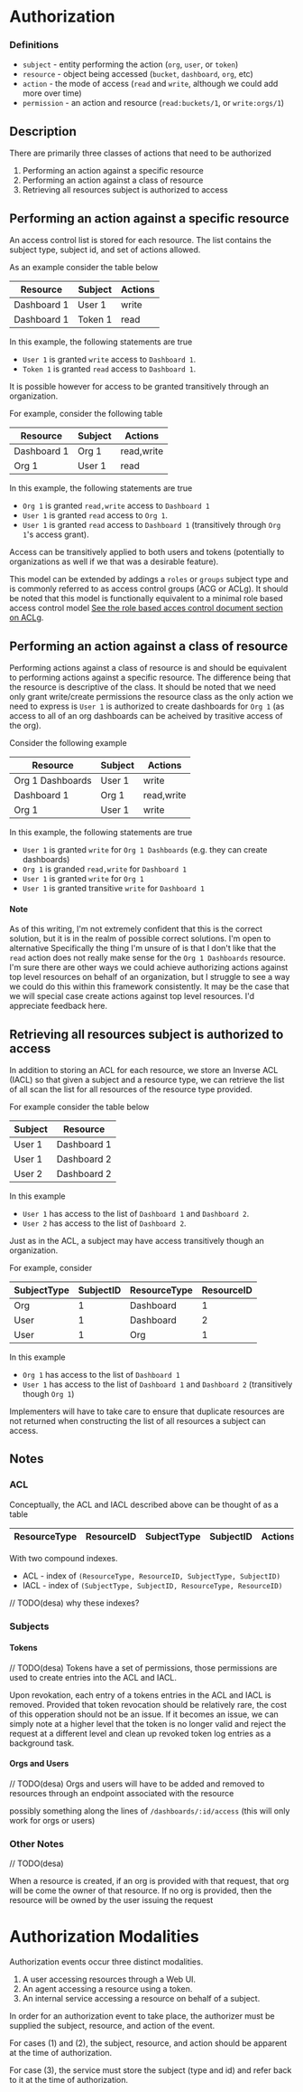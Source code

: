 # Authorization

### Definitions

* `subject` - entity performing the action (`org`, `user`, or `token`)
* `resource` - object being accessed (`bucket`, `dashboard`, `org`, etc)
* `action` - the mode of access (`read` and `write`, although we could add more over time)
* `permission` - an action and resource (`read:buckets/1`, or `write:orgs/1`)

## Description

There are primarily three classes of actions that need to be authorized

1. Performing an action against a specific resource
2. Performing an action against a class of resource
2. Retrieving all resources subject is authorized to access

## Performing an action against a specific resource
An access control list is stored for each resource. The list contains the
subject type, subject id, and set of actions allowed.

As an example consider the table below

| Resource     | Subject | Actions    |
|--------------|---------|------------|
| Dashboard  1 | User  1 | write      |
| Dashboard  1 | Token 1 | read       |

In this example, the following statements are true

* `User 1` is granted `write` access to `Dashboard 1`.
* `Token 1` is granted `read` access to `Dashboard 1`.

It is possible however for access to be granted transitively through an organization.

For example, consider the following table

| Resource    | Subject | Actions    |
|-------------|---------|------------|
| Dashboard 1 | Org  1  | read,write |
| Org 1       | User 1  | read       |

In this example, the following statements are true
* `Org 1` is granted `read,write` access to `Dashboard 1`
* `User 1` is granted `read` access to `Org 1`.
* `User 1` is granted `read` access to `Dashboard 1` (transitively through `Org 1`'s access grant).

Access can be transitively applied to both users and tokens (potentially to organizations as well if we that was a desirable feature).

This model can be extended by addings a `roles` or `groups` subject type and is commonly referred to as access control groups (ACG or ACLg).
It should be noted that this model is functionally equivalent to a minimal role based access control model [See the role based acces control document section on ACLg](https://en.wikipedia.org/wiki/Role-based_access_control).

## Performing an action against a class of resource

Performing actions against a class of resource is and should be equivalent to performing actions against a specific resource.
The difference being that the resource is descriptive of the class. It should be noted that we need only grant write/create permissions
the resource class as the only action we need to express is `User 1` is authorized to create dashboards for `Org 1` (as access to all of an org
dashboards can be acheived by trasitive access of the org).

Consider the following example

| Resource         | Subject | Actions    |
|------------------|---------|------------|
| Org 1 Dashboards | User 1  | write      |
| Dashboard 1      | Org  1  | read,write |
| Org 1            | User 1  | write      |

In this example, the following statements are true
* `User 1` is granted `write` for `Org 1 Dashboards` (e.g. they can create dashboards)
* `Org 1` is granded `read,write` for `Dashboard 1`
* `User 1` is granted `write` for `Org 1`
* `User 1` is granted transitive `write` for `Dashboard 1`

#### Note
As of this writing, I'm not extremely confident that this is the correct solution, but it is in the realm of possible correct solutions. I'm open to alternative
Specifically the thing I'm unsure of is that I don't like that the `read` action does not really make sense for the `Org 1 Dashboards` resource. I'm sure there are
other ways we could achieve authorizing actions against top level resources on behalf of an organization, but I struggle to see a way we could do this within this framework
consistently. It may be the case that we will special case create actions against top level resources. I'd appreciate feedback here.

## Retrieving all resources subject is authorized to access

In addition to storing an ACL for each resource, we store an Inverse ACL (IACL) so that given a subject
and a resource type, we can retrieve the list of all scan the list for all resources of the resource type
provided.

For example consider the table below

| Subject | Resource    |
|---------|-------------|
| User 1  | Dashboard 1 |
| User 1  | Dashboard 2 |
| User 2  | Dashboard 2 |

In this example

* `User 1` has access to the list of `Dashboard 1` and `Dashboard 2`.
* `User 2` has access to the list of `Dashboard 2`.

Just as in the ACL, a subject may have access transitively though an organization.

For example, consider

| SubjectType | SubjectID | ResourceType | ResourceID |
|-------------|-----------|--------------|------------|
| Org         | 1         | Dashboard    | 1          |
| User        | 1         | Dashboard    | 2          |
| User        | 1         | Org          | 1          |

In this example

* `Org 1` has access to the list of `Dashboard 1`
* `User 1` has access to the list of `Dashboard 1` and `Dashboard 2` (transitively though `Org 1`)


Implementers will have to take care to ensure that duplicate resources are not returned when constructing
the list of all resources a subject can access.


## Notes

### ACL
Conceptually, the ACL and IACL described above can be thought of as a table

| ResourceType | ResourceID | SubjectType | SubjectID | Actions    |
|--------------|------------|-------------|-----------|------------|

With two compound indexes.

* ACL - index of `(ResourceType, ResourceID, SubjectType, SubjectID)`
* IACL - index of `(SubjectType, SubjectID, ResourceType, ResourceID)`

// TODO(desa) why these indexes?


### Subjects
#### Tokens
// TODO(desa)
Tokens have a set of permissions, those permissions are used to create entries into the ACL and IACL.

Upon revokation, each entry of a tokens entries in the ACL and IACL is removed. Provided that token revocation
should be relatively rare, the cost of this opperation should not be an issue. If it becomes an issue, we can simply
note at a higher level that the token is no longer valid and reject the request at a different level and clean up
revoked token log entries as a background task.

#### Orgs and Users
// TODO(desa)
Orgs and users will have to be added and removed to resources through an endpoint associated with the resource

possibly something along the lines of `/dashboards/:id/access` (this will only work for orgs or users)

### Other Notes
// TODO(desa)

When a resource is created, if an org is provided with that request, that org will be come the owner of that
resource. If no org is provided, then the resource will be owned by the user issuing the request


# Authorization Modalities

Authorization events occur three distinct modalities.

1. A user accessing resources through a Web UI.
2. An agent accessing a resource using a token.
3. An internal service accessing a resource on behalf of a subject.

In order for an authorization event to take place, the authorizer must be supplied the subject, resource, and action
of the event.


For cases (1) and (2), the subject, resource, and action should be apparent at the time of authorization.

For case (3), the service must store the subject (type and id) and refer back to it at the time of authorization.


